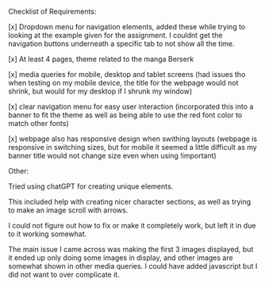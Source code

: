 Checklist of Requirements:

[x] Dropdown menu for navigation elements, added these while trying to looking at the example given for the assignment. I couldnt get the navigation buttons underneath a specific tab to not show all the time.

[x] At least 4 pages, theme related to the manga Berserk

[x] media queries for mobile, desktop and tablet screens (had issues tho when testing on my mobile device, the title for the webpage would not shrink, but would for my desktop if I shrunk my window)

[x] clear navigation menu for easy user interaction (incorporated this into a banner to fit the theme as well as being able to use the red font color to match other fonts)

[x] webpage also has responsive design when swithing layouts (webpage is responsive in switching sizes, but for mobile it seemed a little difficult as my banner title would not change size even when using !important)

Other:

 Tried using chatGPT for creating unique elements. 
 
 This included help with creating nicer character sections, as well as trying to make an image scroll with arrows.
 
  I could not figure out how to fix or make it completely work, but left it in due to it working somewhat. 
  
The main issue I came across was making the first 3 images displayed, but it ended up only doing some images in display, and other images are somewhat shown in other media queries. I could have added javascript but I did not want to over complicate it.